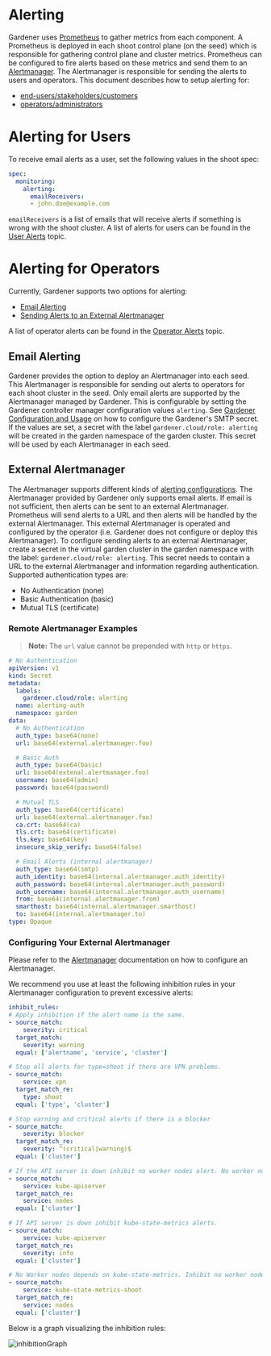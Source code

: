 # Alerting

Gardener uses [Prometheus](https://prometheus.io/) to gather metrics from each component. A Prometheus is deployed in each shoot control plane (on the seed) which is responsible for gathering control plane and cluster metrics. Prometheus can be configured to fire alerts based on these metrics and send them to an [Alertmanager](https://prometheus.io/docs/alerting/alertmanager/). The Alertmanager is responsible for sending the alerts to users and operators. This document describes how to setup alerting for:

- [end-users/stakeholders/customers](#Alerting-for-Users)
- [operators/administrators](#Alerting-for-Operators)

# Alerting for Users

To receive email alerts as a user, set the following values in the shoot spec:

```yaml
spec:
  monitoring:
    alerting:
      emailReceivers:
      - john.doe@example.com
```
`emailReceivers` is a list of emails that will receive alerts if something is wrong with the shoot cluster. A list of alerts for users can be found in the [User Alerts](user_alerts.md) topic.

# Alerting for Operators

Currently, Gardener supports two options for alerting:

- [Email Alerting](#Email-Alerting)
- [Sending Alerts to an External Alertmanager](#External-Alertmanager)

A list of operator alerts can be found in the [Operator Alerts](operator_alerts.md) topic.

## Email Alerting

Gardener provides the option to deploy an Alertmanager into each seed. This Alertmanager is responsible for sending out alerts to operators for each shoot cluster in the seed. Only email alerts are supported by the Alertmanager managed by Gardener. This is configurable by setting the Gardener controller manager configuration values `alerting`. See [Gardener Configuration and Usage](../operations/configuration.md) on how to configure the Gardener's SMTP secret. If the values are set, a secret with the label `gardener.cloud/role: alerting` will be created in the garden namespace of the garden cluster. This secret will be used by each Alertmanager in each seed.

## External Alertmanager

The Alertmanager supports different kinds of [alerting configurations](https://prometheus.io/docs/alerting/configuration/). The Alertmanager provided by Gardener only supports email alerts. If email is not sufficient, then alerts can be sent to an external Alertmanager. Prometheus will send alerts to a URL and then alerts will be handled by the external Alertmanager. This external Alertmanager is operated and configured by the operator (i.e. Gardener does not configure or deploy this Alertmanager). To configure sending alerts to an external Alertmanager, create a secret in the virtual garden cluster in the garden namespace with the label: `gardener.cloud/role: alerting`. This secret needs to contain a URL to the external Alertmanager and information regarding authentication. Supported authentication types are:

- No Authentication (none)
- Basic Authentication (basic)
- Mutual TLS (certificate)

### Remote Alertmanager Examples

> **Note:** The `url` value cannot be prepended with `http` or `https`.

```yaml
# No Authentication
apiVersion: v1
kind: Secret
metadata:
  labels:
    gardener.cloud/role: alerting
  name: alerting-auth
  namespace: garden
data:
  # No Authentication
  auth_type: base64(none)
  url: base64(external.alertmanager.foo)

  # Basic Auth
  auth_type: base64(basic)
  url: base64(extenal.alertmanager.foo)
  username: base64(admin)
  password: base64(password)

  # Mutual TLS
  auth_type: base64(certificate)
  url: base64(external.alertmanager.foo)
  ca.crt: base64(ca)
  tls.crt: base64(certificate)
  tls.key: base64(key)
  insecure_skip_verify: base64(false)

  # Email Alerts (internal alertmanager)
  auth_type: base64(smtp)
  auth_identity: base64(internal.alertmanager.auth_identity)
  auth_password: base64(internal.alertmanager.auth_password)
  auth_username: base64(internal.alertmanager.auth_username)
  from: base64(internal.alertmanager.from)
  smarthost: base64(internal.alertmanager.smarthost)
  to: base64(internal.alertmanager.to)
type: Opaque
```

### Configuring Your External Alertmanager

Please refer to the [Alertmanager](https://prometheus.io/docs/alerting/alertmanager/) documentation on how to configure an Alertmanager.

We recommend you use at least the following inhibition rules in your Alertmanager configuration to prevent excessive alerts:
```yaml
inhibit_rules:
# Apply inhibition if the alert name is the same.
- source_match:
    severity: critical
  target_match:
    severity: warning
  equal: ['alertname', 'service', 'cluster']

# Stop all alerts for type=shoot if there are VPN problems.
- source_match:
    service: vpn
  target_match_re:
    type: shoot
  equal: ['type', 'cluster']

# Stop warning and critical alerts if there is a blocker
- source_match:
    severity: blocker
  target_match_re:
    severity: ^(critical|warning)$
  equal: ['cluster']

# If the API server is down inhibit no worker nodes alert. No worker nodes depends on kube-state-metrics which depends on the API server.
- source_match:
    service: kube-apiserver
  target_match_re:
    service: nodes
  equal: ['cluster']

# If API server is down inhibit kube-state-metrics alerts.
- source_match:
    service: kube-apiserver
  target_match_re:
    severity: info
  equal: ['cluster']

# No Worker nodes depends on kube-state-metrics. Inhibit no worker nodes if kube-state-metrics is down.
- source_match:
    service: kube-state-metrics-shoot
  target_match_re:
    service: nodes
  equal: ['cluster']
```
Below is a graph visualizing the inhibition rules:

![inhibitionGraph](../development/content/alertInhibitionGraph.png)
